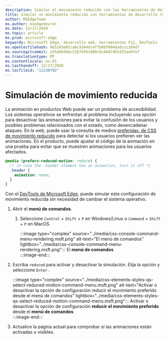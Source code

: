 ```yaml
---
description: Simular el movimiento reducido con las herramientas de desarrollo.
title: Simular un movimiento reducido con herramientas de desarrollo (CSS prefiere reducir el movimiento)
author: MSEdgeTeam
ms.author: msedgedevrel
ms.date: 12/17/2020
ms.topic: article
ms.prod: microsoft-edge
keywords: Microsoft Edge, desarrollo web, herramientas F12, DevTools
ms.openlocfilehash: 0e5243e01ca6c9344dceffb0bf004dadccc3d4d7
ms.sourcegitcommit: a35a6b5bbc21b7df61d08cbc6b074b5325ad4fef
ms.translationtype: MT
ms.contentlocale: es-ES
ms.lasthandoff: 12/17/2020
ms.locfileid: "11230792"
---
```

# Simulación de movimiento reducida  

La animación en productos Web puede ser un problema de accesibilidad.  Los sistemas operativos se enfrentan al problema incluyendo una opción para desactivar las animaciones para evitar la confusión de los usuarios y posibles problemas relacionados con el estado, como desencadenar ataques.  En la web, puede usar la consulta de medios [preferidas, de CSS de movimiento reducido][MDNPrefersReducedMotion] para detectar si los usuarios prefieren ver las animaciones.  En el producto, puede ajustar el código de la animación en una prueba para evitar que se muestren animaciones para los usuarios afectados.  

```css
@media (prefers-reduced-motion: reduce) {
  /* in case the .header element has an animation, turn it off */
  .header {
    animation: none;
  }
}
```  

Con el [DevTools de Microsoft Edge][DevtoolsIndex], puede simular esta configuración de movimiento reducida sin necesidad de cambiar el sistema operativo.  

1.  Abrir el **menú de comandos**.  
    1.  Seleccione `Control` + `Shift` + `P` en Windows/Linux o `Command` + `Shift` + `P` en MacOS.  
        
        :::image type="complex" source="../media/css-console-command-menu-rendering.msft.png" alt-text="El menú de comandos" lightbox="../media/css-console-command-menu-rendering.msft.png":::
           El **menú de comandos**  
        :::image-end:::  
        
1.  Escriba `reduced` para activar y desactivar la simulación.  Elija la opción y seleccione `Enter` .  
    
    :::image type="complex" source="../media/css-elements-styles-qs-select-reduced-motion-command-menu.msft.png" alt-text="Activar o desactivar la opción de configuración reducir el movimiento preferido desde el menú de comandos" lightbox="../media/css-elements-styles-qs-select-reduced-motion-command-menu.msft.png":::
       Activar o desactivar la opción de configuración **reducir el movimiento preferido** desde el **menú de comandos**  
    :::image-end:::  
    
1.  Actualice la página actual para comprobar si las animaciones están activadas o visibles.  
    
<!-- links -->  

[DevtoolsIndex]: ../index.md "Herramientas para desarrolladores de Microsoft Edge (cromo) | Microsoft docs"  

[MDNPrefersReducedMotion]: https://developer.mozilla.org/docs/Web/CSS/@media/prefers-reduced-motion "preferido: ahorro: movimiento | MDN"  
